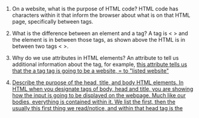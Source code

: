 1.  On a website, what is the purpose of HTML code?
    HTML code has characters within it that inform the browser about
    what is on that HTML page, specifically between <HTML> </HTML> tags.
2.  What is the difference between an element and a tag?
    A tag is < > and the element is in between those tags, as shown above
    the HTML is in between two tags < >.
3.  Why do we use attributes in HTML elements?
    An attribute to tell us additional information about the tag, for example, <a href ="website listed here"> this attribute tells us that the a tag tag is going to be a website, = to "listed website"
4.  Describe the purpose of the head, title, and body HTML elements.
    In HTML when you designate tags of body, head and title, you are showing how the input is going to be displayed on the webpage.  Much like our bodies, everything is contained within it.  We list the <body> first, then the <head> usually this first thing we read/notice, and within that head tag is the <title> telling us first thing on the webpage what it is that this page is all about.
5.  In your browser (Chrome), how do you view the source of a website?
    f12
6.  List five different HTML elements and what they are used for. For example, `<p></p>` is a paragraph element, and it is used to represent a paragraph of text.
    <h1> is would be a the largest heading on a webpage, used in the <body> element.
    <b> is the bolding of text </bold>
    <em> is the emphasis of a word </em>
    <abbr> is a cool tag that will allow the full spelling of an abbreviated word or acronym </abbr>
    <li> is a way to add a list on a webpage </li>
7.  What are empty elements?
    An empty element only uses on tag, most often an extra white space or a break.  For example, if you wanted an extra space in between the end of your paragraph and the contact information at the bottom of a page.
8.  What is semantic markup?
    Semantic markup is a cool feature that allows you to add more information to the webpage without actually changes made to the look of the page. Used for search programs or screen readers.
9.  What are three new semantic elements introduced in HTML 5? Use page 431 in the book to find more about these new elements.
    I used two as an example in question #6 - <em></em> and <abbr> </abbr> where added with HTML5, along with <blockquote></blockquote> (changes the look to be more "codey")  In addition to the looks, it allows you to tell more about your webpage behind the scenes.


    CodePen link:
